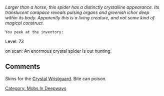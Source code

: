*Larger than a horse, this spider has a distinctly crystalline
appearance. Its translucent carapace reveals pulsing organs and greenish
ichor deep within its body. Apparently this is a living creature, and
not some kind of magical construct.*

`You peek at the inventory:`

Level: 73

on scan: An enormous crystal spider is out hunting.

## Comments

Skins for the [Crystal Wristguard](Crystal_Wristguard "wikilink"). Bite
can poison.

[Category: Mobs In Deepways](Category:_Mobs_In_Deepways "wikilink")
